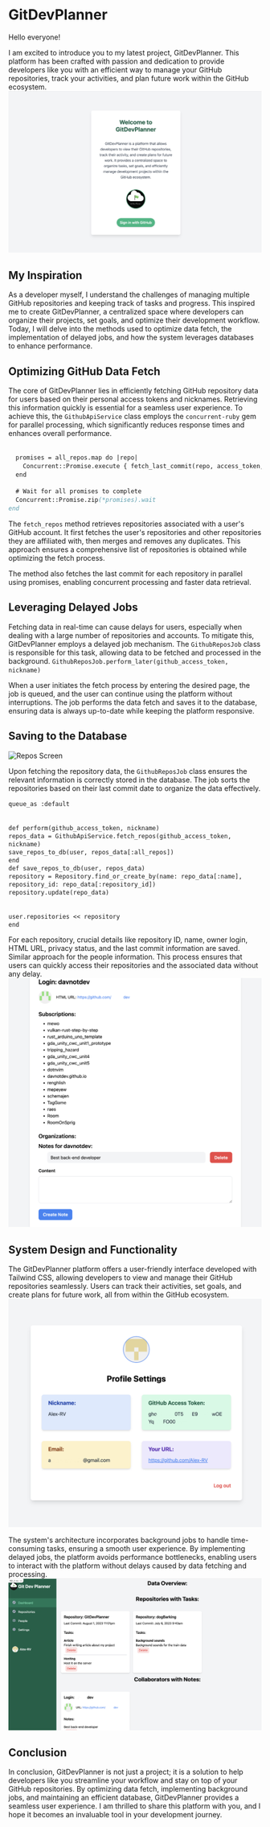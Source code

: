 # GitDevPlanner

Hello everyone!

I am excited to introduce you to my latest project, GitDevPlanner. This platform has been crafted with passion and dedication to provide developers like you with an efficient way to manage your GitHub repositories, track your activities, and plan future work within the GitHub ecosystem.
![Login Screen](https://github.com/Alex-RV/GitDevPlanner/blob/main/app/assets/images/screenshots/login_screen.png)

## My Inspiration

As a developer myself, I understand the challenges of managing multiple GitHub repositories and keeping track of tasks and progress. This inspired me to create GitDevPlanner, a centralized space where developers can organize their projects, set goals, and optimize their development workflow. Today, I will delve into the methods used to optimize data fetch, the implementation of delayed jobs, and how the system leverages databases to enhance performance.

## Optimizing GitHub Data Fetch

The core of GitDevPlanner lies in efficiently fetching GitHub repository data for users based on their personal access tokens and nicknames. Retrieving this information quickly is essential for a seamless user experience. To achieve this, the `GithubApiService` class employs the `concurrent-ruby` gem for parallel processing, which significantly reduces response times and enhances overall performance.

```def self.fetch_repos(access_token, nickname)

  promises = all_repos.map do |repo|
    Concurrent::Promise.execute { fetch_last_commit(repo, access_token, nickname) }
  end

  # Wait for all promises to complete
  Concurrent::Promise.zip(*promises).wait
end
```
The `fetch_repos` method retrieves repositories associated with a user's GitHub account. It first fetches the user's repositories and other repositories they are affiliated with, then merges and removes any duplicates. This approach ensures a comprehensive list of repositories is obtained while optimizing the fetch process.

The method also fetches the last commit for each repository in parallel using promises, enabling concurrent processing and faster data retrieval.

## Leveraging Delayed Jobs

Fetching data in real-time can cause delays for users, especially when dealing with a large number of repositories and accounts. To mitigate this, GitDevPlanner employs a delayed job mechanism. The `GithubReposJob` class is responsible for this task, allowing data to be fetched and processed in the background.
```GithubReposJob.perform_later(github_access_token, nickname)```

When a user initiates the fetch process by entering the desired page, the job is queued, and the user can continue using the platform without interruptions. The job performs the data fetch and saves it to the database, ensuring data is always up-to-date while keeping the platform responsive.

## Saving to the Database
![Repos Screen](https://github.com/Alex-RV/GitDevPlanner/blob/main/app/assets/images/screenshots/repositories_screen.png)

Upon fetching the repository data, the `GithubReposJob` class ensures the relevant information is correctly stored in the database. The job sorts the repositories based on their last commit date to organize the data effectively.
```class GithubReposJob < ApplicationJob
queue_as :default


def perform(github_access_token, nickname)
repos_data = GithubApiService.fetch_repos(github_access_token, nickname)
save_repos_to_db(user, repos_data[:all_repos])
end
def save_repos_to_db(user, repos_data)
repository = Repository.find_or_create_by(name: repo_data[:name], repository_id: repo_data[:repository_id])
repository.update(repo_data)


user.repositories << repository
end
```

For each repository, crucial details like repository ID, name, owner login, HTML URL, privacy status, and the last commit information are saved. Similar approach for the people information. This process ensures that users can quickly access their repositories and the associated data without any delay.
![People Screen](https://github.com/Alex-RV/GitDevPlanner/blob/main/app/assets/images/screenshots/people_screen.png)

## System Design and Functionality

The GitDevPlanner platform offers a user-friendly interface developed with Tailwind CSS, allowing developers to view and manage their GitHub repositories seamlessly. Users can track their activities, set goals, and create plans for future work, all from within the GitHub ecosystem.
![Profile Screen](https://github.com/Alex-RV/GitDevPlanner/blob/main/app/assets/images/screenshots/profile_screen.png)

The system's architecture incorporates background jobs to handle time-consuming tasks, ensuring a smooth user experience. By implementing delayed jobs, the platform avoids performance bottlenecks, enabling users to interact with the platform without delays caused by data fetching and processing.
![Dashboard Screen](https://github.com/Alex-RV/GitDevPlanner/blob/main/app/assets/images/screenshots/dashboard_screen.png)

## Conclusion

In conclusion, GitDevPlanner is not just a project; it is a solution to help developers like you streamline your workflow and stay on top of your GitHub repositories. By optimizing data fetch, implementing background jobs, and maintaining an efficient database, GitDevPlanner provides a seamless user experience. I am thrilled to share this platform with you, and I hope it becomes an invaluable tool in your development journey.
